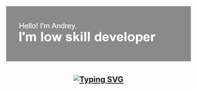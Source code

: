<h1 align="center"><img src="/header.png" alt="Error?"></h1>
<h2 align="center"><a href="https://git.io/typing-svg"><img src="https://readme-typing-svg.herokuapp.com?font=Yanone+Kaffeesatz&weight=700&size=50&duration=550&pause=1000&color=000000&background=FFFFFF&center=true&vCenter=true&random=false&width=500&height=100&lines=C%23%2C+C%2B%2B%2C+Java+dev;Criticism+%3D+improvement" alt="Typing SVG" /></a></h2>

<!--
**slepming/slepming** is a ✨ _special_ ✨ repository because its `README.md` (this file) appears on your GitHub profile.

Here are some ideas to get you started:

- 🔭 I’m currently working on ...
- 🌱 I’m currently learning ...
- 👯 I’m looking to collaborate on ...
- 🤔 I’m looking for help with ...
- 💬 Ask me about ...
- 📫 How to reach me: ...
- 😄 Pronouns: ...
- ⚡ Fun fact: ...
-->
